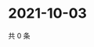 # 2021-10-03

共 0 条

<!-- BEGIN WEIBO -->
<!-- 最后更新时间 Sun Oct 03 2021 19:09:10 GMT+0800 (China Standard Time) -->

<!-- END WEIBO -->
